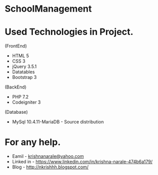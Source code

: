# SchoolManagement

# Used Technologies in Project.
(FrontEnd)

- HTML 5
- CSS 3
- jQuery 3.5.1
- Datatables
- Bootstrap 3

(BackEnd)

- PHP 7.2
- Codeigniter 3

(Database)

- MySql 10.4.11-MariaDB - Source distribution

# For any help.

- Eamil - krishnanarale@yahoo.com
- Linked in - https://www.linkedin.com/in/krishna-narale-474b6a179/
- Blog - http://nkrishhh.blogspot.com/